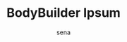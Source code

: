 ---
layout: ipsumpage

title: BodyBuilder Ipsum
key: bodybuilderipsum.com.br
description: "Aqui é Body Builder Ipsum PORRA!"
site: "http://bodybuilderipsum.com.br"

start_with: "Aqui é Body Builder Ipsum PORRA!"
start_with_label: "Começar a parada com"

author: sena


titleColor: "#FF6216"
descColor: "#239F4D"
genBtnTextColor: "#ffffff"
genBtnBgColor: "#239F4D"

labelTextColor: "#239F4D"
labelBgColor: "#FF6216"
labelBorderColor: "#239F4D"

paragraphText: "Supinos"
genBtnText: "Vai porra!"


language: Português
text:
- "Birl!"
- "Vem porra!"
- "É 13 porra!"
- "Vamo monstro!"
- "Não vai dá não."
- "Tá comigo porra."
- "É 37 anos caralho!"
- "Sai filho da puta!"
- "Aqui é bodybuilder porra!"
- "Negativa Bambam negativa."
- "Ele tá olhando pra gente."
- "Boraaa, Hora do Show Porra."
- "Ajuda o maluco que tá doente."
- "É verão o ano todo vem cumpadi."
- "Aqui é Body Builder Ipsum PORRA!"
- "Ó o homem ali porra!, é 13 porra!"
- "AHHHHHHHHHHHHHHHHHHHHHH..., porra!"
- "Vai subir árvore é o caralho porra!"
- "Sai de casa comi pra caralho porra."
- "Eu quero esse 13 daqui a pouquinho aí."
- "É nóis caraio é trapezera buscando caraio!"
- "Eita porra!, tá saindo da jaula o monstro!"
- "Que não vai dá rapaiz, não vai dá essa porra."
- "Bora caralho, você quer ver essa porra velho."
- "Aqui nóis constrói fibra, não é água com músculo."
- "Vo derrubar tudo essas árvore do parque ibirapuera."
- "É esse que a gente quer, é ele que nóis vamo buscar."
- "Sabe o que é isso daí? Trapézio descendente é o nome disso aí."
---